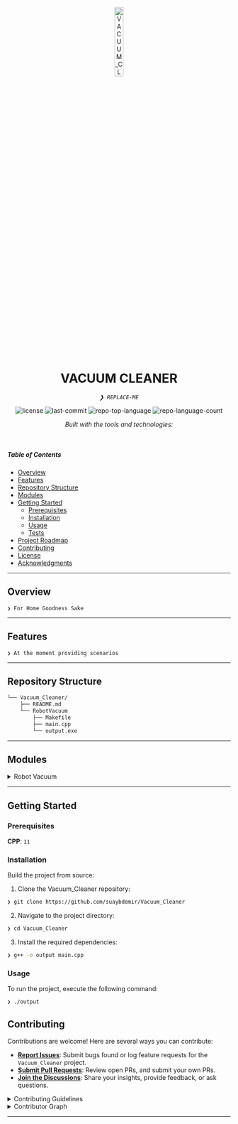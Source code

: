 <p align="center">
  <img src="https://img.icons8.com/?size=512&id=55494&format=png" width="20%" alt="VACUUM_CLEANER-logo">
</p>
<p align="center">
    <h1 align="center">VACUUM CLEANER</h1>
</p>
<p align="center">
    <em><code>❯ REPLACE-ME</code></em>
</p>
<p align="center">
	<img src="https://img.shields.io/github/license/suaybdemir/Vacuum_Cleaner?style=flat&logo=opensourceinitiative&logoColor=white&color=f1f1f1" alt="license">
	<img src="https://img.shields.io/github/last-commit/suaybdemir/Vacuum_Cleaner?style=flat&logo=git&logoColor=white&color=f1f1f1" alt="last-commit">
	<img src="https://img.shields.io/github/languages/top/suaybdemir/Vacuum_Cleaner?style=flat&color=f1f1f1" alt="repo-top-language">
	<img src="https://img.shields.io/github/languages/count/suaybdemir/Vacuum_Cleaner?style=flat&color=f1f1f1" alt="repo-language-count">
</p>
<p align="center">
		<em>Built with the tools and technologies:</em>
</p>
<p align="center">
	</p>

<br>

#####  Table of Contents

- [ Overview](#-overview)
- [ Features](#-features)
- [ Repository Structure](#-repository-structure)
- [ Modules](#-modules)
- [ Getting Started](#-getting-started)
    - [ Prerequisites](#-prerequisites)
    - [ Installation](#-installation)
    - [ Usage](#-usage)
    - [ Tests](#-tests)
- [ Project Roadmap](#-project-roadmap)
- [ Contributing](#-contributing)
- [ License](#-license)
- [ Acknowledgments](#-acknowledgments)

---

##  Overview

<code>❯ For Home Goodness Sake</code>

---

##  Features

<code>❯ At the moment providing scenarios </code>

---

##  Repository Structure

```sh
└── Vacuum_Cleaner/
    ├── README.md
    └── RobotVacuum
        ├── Makefile
        ├── main.cpp
        └── output.exe
```

---

##  Modules

<details closed><summary>Robot Vacuum</summary>

| File | Summary |
| --- | --- |
| [main.cpp](https://github.com/suaybdemir/Vacuum_Cleaner/blob/main/RobotVacuum/main.cpp) | <code>❯ main</code> |
| [Makefile](https://github.com/suaybdemir/Vacuum_Cleaner/blob/main/RobotVacuum/Makefile) | <code>❯ Makefile</code> |

</details>

---

##  Getting Started

###  Prerequisites

**CPP**: `11`

###  Installation

Build the project from source:

1. Clone the Vacuum_Cleaner repository:
```sh
❯ git clone https://github.com/suaybdemir/Vacuum_Cleaner
```

2. Navigate to the project directory:
```sh
❯ cd Vacuum_Cleaner
```

3. Install the required dependencies:
```sh
❯ g++ -o output main.cpp
```

###  Usage

To run the project, execute the following command:

```sh
❯ ./output
```


##  Contributing

Contributions are welcome! Here are several ways you can contribute:

- **[Report Issues](https://github.com/suaybdemir/Vacuum_Cleaner/issues)**: Submit bugs found or log feature requests for the `Vacuum_Cleaner` project.
- **[Submit Pull Requests](https://github.com/suaybdemir/Vacuum_Cleaner/blob/main/CONTRIBUTING.md)**: Review open PRs, and submit your own PRs.
- **[Join the Discussions](https://github.com/suaybdemir/Vacuum_Cleaner/discussions)**: Share your insights, provide feedback, or ask questions.

<details closed>
<summary>Contributing Guidelines</summary>

1. **Fork the Repository**: Start by forking the project repository to your github account.
2. **Clone Locally**: Clone the forked repository to your local machine using a git client.
   ```sh
   git clone https://github.com/suaybdemir/Vacuum_Cleaner
   ```
3. **Create a New Branch**: Always work on a new branch, giving it a descriptive name.
   ```sh
   git checkout -b new-feature-x
   ```
4. **Make Your Changes**: Develop and test your changes locally.
5. **Commit Your Changes**: Commit with a clear message describing your updates.
   ```sh
   git commit -m 'Implemented new feature x.'
   ```
6. **Push to github**: Push the changes to your forked repository.
   ```sh
   git push origin new-feature-x
   ```
7. **Submit a Pull Request**: Create a PR against the original project repository. Clearly describe the changes and their motivations.
8. **Review**: Once your PR is reviewed and approved, it will be merged into the main branch. Congratulations on your contribution!
</details>

<details closed>
<summary>Contributor Graph</summary>
<br>
<p align="left">
   <a href="https://github.com{/suaybdemir/Vacuum_Cleaner/}graphs/contributors">
      <img src="https://contrib.rocks/image?repo=suaybdemir/Vacuum_Cleaner">
   </a>
</p>
</details>

---

